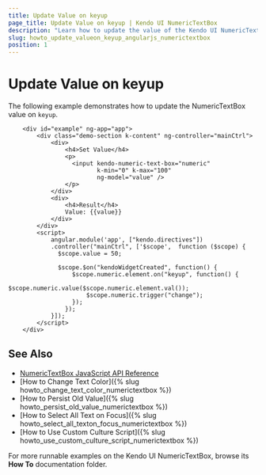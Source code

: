 ```yaml
---
title: Update Value on keyup
page_title: Update Value on keyup | Kendo UI NumericTextBox
description: "Learn how to update the value of the Kendo UI NumericTextBox widget on keyup in AngularJS."
slug: howto_update_valueon_keyup_angularjs_numerictextbox
position: 1
---
```


# Update Value on keyup

The following example demonstrates how to update the NumericTextBox value on `keyup`.



```dojo
    <div id="example" ng-app="app">
        <div class="demo-section k-content" ng-controller="mainCtrl">
            <div>
                <h4>Set Value</h4>
                <p>
                  <input kendo-numeric-text-box="numeric"
                         k-min="0" k-max="100"
                         ng-model="value" />
                </p>
            </div>
            <div>
                <h4>Result</h4>
                Value: {{value}}
            </div>
        </div>
        <script>
            angular.module('app', ["kendo.directives"])
            .controller("mainCtrl", ['$scope',  function ($scope) {
              $scope.value = 50;

              $scope.$on("kendoWidgetCreated", function() {
                  $scope.numeric.element.on("keyup", function() {
                      $scope.numeric.value($scope.numeric.element.val());
                      $scope.numeric.trigger("change");
                  });
                });
            }]);
        </script>
    </div>
```

## See Also

* [NumericTextBox JavaScript API Reference](/api/javascript/ui/numerictextbox)
* [How to Change Text Color]({% slug howto_change_text_color_numerictextbox %})
* [How to Persist Old Value]({% slug howto_persist_old_value_numerictextbox %})
* [How to Select All Text on Focus]({% slug howto_select_all_texton_focus_numerictextbox %})
* [How to Use Custom Culture Script]({% slug howto_use_custom_culture_script_numerictextbox %})

For more runnable examples on the Kendo UI NumericTextBox, browse its **How To** documentation folder.
